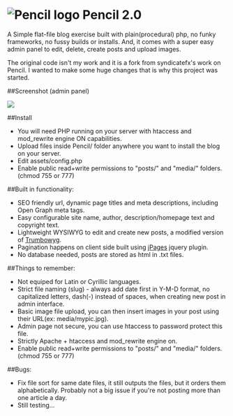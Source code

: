 ![Pencil logo](https://github.com/syndicatefx/Pencil/blob/master/assets/logo.png?raw=true) Pencil 2.0
======

A Simple flat-file blog exercise built with plain(procedural) php, no funky frameworks, no fussy builds or installs. And, it comes with a super easy admin panel to edit, delete, create posts and upload images.

The original code isn't my work and it is a fork from syndicatefx's work on Pencil. I wanted to make some huge changes that is why this project was started. 

##Screenshot (admin panel)

<img src="https://dl.dropboxusercontent.com/u/26469456/pencil.jpg">

##Install

- You will need PHP running on your server with htaccess and mod_rewrite engine ON capabilities.
- Upload files inside Pencil/ folder anywhere you want to install the blog on your server.
- Edit assets/config.php
- Enable public read+write permissions to "posts/" and "media/"  folders. (chmod 755 or 777)

##Built in functionality:

- SEO friendly url, dynamic page titles and meta descriptions, including Open Graph meta tags.
- Easy configurable site name, author, description/homepage text and copyright text.
- Lightweight WYSIWYG to edit and create new posts, a modified version of [Trumbowyg](http://alex-d.github.com/Trumbowyg).
- Pagination happens on client side built using [jPages](http://luis-almeida.github.com/jPages) jquery plugin.
- No database needed, posts are stored as html in .txt files.

##Things to remember:

- Not equiped for Latin or Cyrillic languages.
- Strict file naming (slug) - always add date first in Y-M-D format, no capitalized letters, dash(-) instead of spaces, when creating new post in admin interface.
- Basic image file upload, you can then insert images in your post using their URL(ex: media/mypic.jpg).
- Admin page not secure, you can use htaccess to password protect this file.
- Strictly Apache + htaccess and mod_rewrite engine on.
- Enable public read+write permissions to "posts/" and "media/"  folders. (chmod 755 or 777)

##Bugs:

- Fix file sort for same date files, it still outputs the files, but it orders them alphabetically. Probably not a big issue if you're not posting more than one article a day.
- Still testing...
